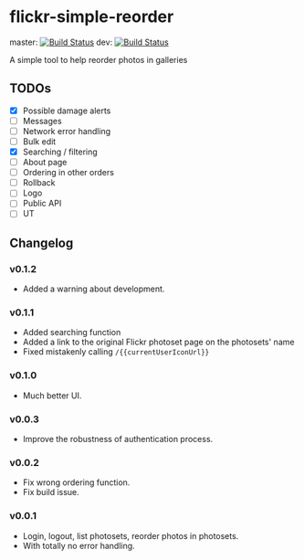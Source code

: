 flickr-simple-reorder
=====================

master: [![Build Status](https://travis-ci.org/whitetrefoil/flickr-simple-reorder.svg?branch=master)](https://travis-ci.org/whitetrefoil/flickr-simple-reorder) dev: [![Build Status](https://travis-ci.org/whitetrefoil/flickr-simple-reorder.svg?branch=dev)](https://travis-ci.org/whitetrefoil/flickr-simple-reorder)

A simple tool to help reorder photos in galleries

TODOs
-----

* [x] Possible damage alerts
* [ ] Messages
* [ ] Network error handling
* [ ] Bulk edit
* [x] Searching / filtering
* [ ] About page
* [ ] Ordering in other orders
* [ ] Rollback
* [ ] Logo
* [ ] Public API
* [ ] UT

Changelog
---------

### v0.1.2

* Added a warning about development.

### v0.1.1

* Added searching function
* Added a link to the original Flickr photoset page on the photosets' name
* Fixed mistakenly calling `/{{currentUserIconUrl}}`

### v0.1.0

* Much better UI.

### v0.0.3

* Improve the robustness of authentication process.

### v0.0.2

* Fix wrong ordering function.
* Fix build issue.

### v0.0.1

* Login, logout, list photosets, reorder photos in photosets.
* With totally no error handling.
